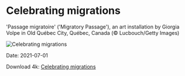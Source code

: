 # Celebrating migrations

'Passage migratoire' ('Migratory Passage'), an art installation by Giorgia Volpe in Old Québec City, Québec, Canada (© Lucbouch/Getty Images)

![Celebrating migrations](https://bing.com/th?id=OHR.HangingCanoes_EN-US0235160370_UHD.jpg&rf=LaDigue_UHD.jpg&pid=hp&w=1024&h=576)

Date: 2021-07-01

Download 4k: [Celebrating migrations](https://bing.com/th?id=OHR.HangingCanoes_EN-US0235160370_UHD.jpg&rf=LaDigue_UHD.jpg&pid=hp&w=3840&h=2160)

